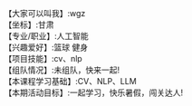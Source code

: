 【大家可以叫我】:wgz   
【坐标】:甘肃   
【专业/职业】:人工智能    
【兴趣爱好】:篮球 健身   
【项目技能】:cv、nlp   
【组队情况】:未组队，快来一起!   
【本课程学习基础】:CV、NLP、LLM   
【本期活动目标】:一起学习，快乐暑假，闯关达人!    